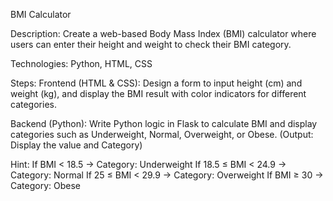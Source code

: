 BMI Calculator

Description:
Create a web-based Body Mass Index (BMI) calculator where users can enter their height and
weight to check their BMI category.

Technologies:
Python, HTML, CSS

Steps:
Frontend (HTML & CSS):
Design a form to input height (cm) and weight (kg), and display the BMI result with color
indicators for different categories.

Backend (Python):
Write Python logic in Flask to calculate BMI and display categories such as Underweight,
Normal, Overweight, or Obese. (Output: Display the value and Category)

Hint:
If BMI < 18.5 → Category: Underweight
If 18.5 ≤ BMI < 24.9 → Category: Normal
If 25 ≤ BMI < 29.9 → Category: Overweight
If BMI ≥ 30 → Category: Obese
